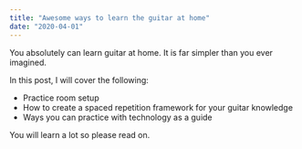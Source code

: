 ```yaml
---
title: "Awesome ways to learn the guitar at home"
date: "2020-04-01"
---
```


You absolutely can learn guitar at home. It is far simpler than you ever imagined.

In this post, I will cover the following:
* Practice room setup
* How to create a spaced repetition framework for your guitar knowledge
* Ways you can practice with technology as a guide

You will learn a lot so please read on.
